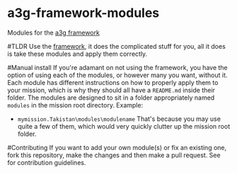 # a3g-framework-modules
Modules for the [a3g framework](https://github.com/a3g/a3g-framework)

#TLDR
Use the [framework](https://github.com/a3g/a3g-framework), it does the complicated stuff for you, all it does is take these modules and apply them correctly.

#Manual install
If you're adamant on not using the framework, you have the option of using each of the modules, or however many you want, without it. Each module has different instructions on how to properly apply them to your mission, which is why they should all have a `README.md` inside their folder.
The modules are designed to sit in a folder appropriately named `modules` in the mission root directory. Example:
- `mymission.Takistan\modules\modulename`
That's because you may use quite a few of them, which would very quickly clutter up the mission root folder.

#Contributing
If you want to add your own module(s) or fix an existing one, fork this repository, make the changes and then make a pull request. See <wiki link> for contribution guidelines.

